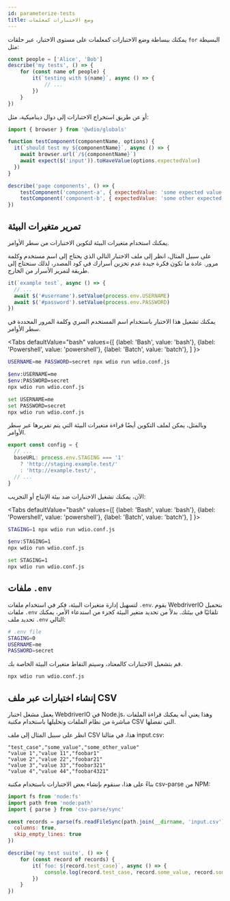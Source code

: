 ```yaml
---
id: parameterize-tests
title: وضع الاختبارات كمعلمات
---
```


يمكنك ببساطة وضع الاختبارات كمعلمات على مستوى الاختبار، عبر حلقات `for` البسيطة مثل:

```ts title=example.spec.js
const people = ['Alice', 'Bob']
describe('my tests', () => {
    for (const name of people) {
        it(`testing with ${name}`, async () => {
            // ...
        })
    }
})
```

أو عن طريق استخراج الاختبارات إلى دوال ديناميكية، مثل:

```js title=dynamic.spec.js
import { browser } from '@wdio/globals'

function testComponent(componentName, options) {
  it(`should test my ${componentName}`, async () => {
    await browser.url(`/${componentName}`)
    await expect($('input')).toHaveValue(options.expectedValue)
  })
}

describe('page components', () => {
    testComponent('component-a', { expectedValue: 'some expected value' })
    testComponent('component-b', { expectedValue: 'some other expected value' })
})
```

## تمرير متغيرات البيئة

يمكنك استخدام متغيرات البيئة لتكوين الاختبارات من سطر الأوامر.

على سبيل المثال، انظر إلى ملف الاختبار التالي الذي يحتاج إلى اسم مستخدم وكلمة مرور. عادة ما تكون فكرة جيدة عدم تخزين أسرارك في كود المصدر، لذلك سنحتاج إلى طريقة لتمرير الأسرار من الخارج.

```ts title=example.spec.ts
it(`example test`, async () => {
  // ...
  await $('#username').setValue(process.env.USERNAME)
  await $('#password').setValue(process.env.PASSWORD)
})
```

يمكنك تشغيل هذا الاختبار باستخدام اسم المستخدم السري وكلمة المرور المحددة في سطر الأوامر.

<Tabs
  defaultValue="bash"
  values={[
    {label: 'Bash', value: 'bash'},
    {label: 'Powershell', value: 'powershell'},
    {label: 'Batch', value: 'batch'},
  ]
}>
<TabItem value="bash">

```sh
USERNAME=me PASSWORD=secret npx wdio run wdio.conf.js
```

</TabItem>
<TabItem value="powershell">

```sh
$env:USERNAME=me
$env:PASSWORD=secret
npx wdio run wdio.conf.js
```

</TabItem>
<TabItem value="batch">

```sh
set USERNAME=me
set PASSWORD=secret
npx wdio run wdio.conf.js
```

</TabItem>
</Tabs>

وبالمثل، يمكن لملف التكوين أيضًا قراءة متغيرات البيئة التي يتم تمريرها عبر سطر الأوامر.

```ts title=wdio.config.js
export const config = {
  // ...
  baseURL: process.env.STAGING === '1'
    ? 'http://staging.example.test/'
    : 'http://example.test/',
  // ...
}
```

الآن، يمكنك تشغيل الاختبارات ضد بيئة الإنتاج أو التجريب:

<Tabs
  defaultValue="bash"
  values={[
    {label: 'Bash', value: 'bash'},
    {label: 'Powershell', value: 'powershell'},
    {label: 'Batch', value: 'batch'},
  ]
}>
<TabItem value="bash">

```sh
STAGING=1 npx wdio run wdio.conf.js
```

</TabItem>
<TabItem value="powershell">

```sh
$env:STAGING=1
npx wdio run wdio.conf.js
```

</TabItem>
<TabItem value="batch">

```sh
set STAGING=1
npx wdio run wdio.conf.js
```

</TabItem>
</Tabs>

## ملفات `.env`

لتسهيل إدارة متغيرات البيئة، فكر في استخدام ملفات `.env`. يقوم WebdriverIO بتحميل ملفات `.env` تلقائيًا في بيئتك. بدلاً من تحديد متغير البيئة كجزء من استدعاء الأمر، يمكنك تحديد ملف `.env` التالي:

```bash title=".env"
# .env file
STAGING=0
USERNAME=me
PASSWORD=secret
```

قم بتشغيل الاختبارات كالمعتاد، وسيتم التقاط متغيرات البيئة الخاصة بك.

```sh
npx wdio run wdio.conf.js
```

## إنشاء اختبارات عبر ملف CSV

يعمل مشغل اختبار WebdriverIO في Node.js، وهذا يعني أنه يمكنك قراءة الملفات مباشرة من نظام الملفات وتحليلها باستخدام مكتبة CSV التي تفضلها.

انظر على سبيل المثال إلى ملف CSV هذا، في مثالنا input.csv:

```csv
"test_case","some_value","some_other_value"
"value 1","value 11","foobar1"
"value 2","value 22","foobar21"
"value 3","value 33","foobar321"
"value 4","value 44","foobar4321"
```

بناءً على هذا، سنقوم بإنشاء بعض الاختبارات باستخدام مكتبة csv-parse من NPM:

```js title=test.spec.ts
import fs from 'node:fs'
import path from 'node:path'
import { parse } from 'csv-parse/sync'

const records = parse(fs.readFileSync(path.join(__dirname, 'input.csv')), {
  columns: true,
  skip_empty_lines: true
})

describe('my test suite', () => {
    for (const record of records) {
        it(`foo: ${record.test_case}`, async () => {
            console.log(record.test_case, record.some_value, record.some_other_value)
        })
    }
})
```